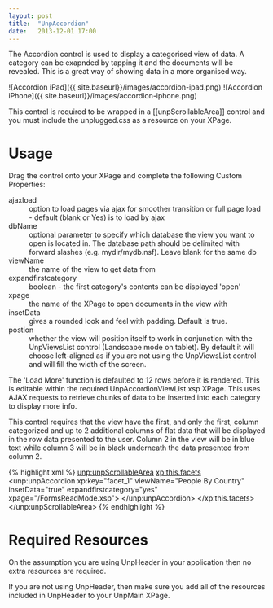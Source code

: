 ```yaml
---
layout: post
title:  "UnpAccordion"
date:   2013-12-01 17:00 
---
```


The Accordion control is used to display a categorised view of data. A category can be exapnded by tapping it and the documents will be revealed. This is a great way of showing data in a more organised way.

![Accordion iPad]({{ site.baseurl}}/images/accordion-ipad.png)
![Accordion iPhone]({{ site.baseurl}}/images/accordion-iphone.png)

This control is required to be wrapped in a [[unpScrollableArea]] control and you must include the unplugged.css as a resource on your XPage.

# Usage

Drag the control onto your XPage and complete the following Custom Properties:

<dl class="dl-horizontal">
	<dt>ajaxload</dt><dd>option to load pages via ajax for smoother transition or full page load - default (blank or Yes) is to load by ajax</dd>
	<dt>dbName</dt><dd>optional parameter to specify which database the view you want to open is located in. The database path should be delimited with forward slashes (e.g. mydir/mydb.nsf). Leave blank for the same db </dd>
	<dt>viewName</dt><dd>the name of the view to get data from</dd>
	<dt>expandfirstcategory</dt><dd>boolean - the first category's contents can be displayed 'open'</dd>
	<dt>xpage</dt><dd>the name of the XPage to open documents in the view with</dd>
	<dt>insetData</dt><dd>gives a rounded look and feel with padding. Default is true.</dd>
	<dt>postion</dt><dd>whether the view will position itself to work in conjunction with the UnpViewsList control (Landscape mode on tablet). By default it will choose left-aligned as if you are not using the UnpViewsList control and will fill the width of the screen. </dd>
</dl>
The 'Load More' function is defaulted to 12 rows before it is rendered. This is editable within the required UnpAccordionViewList.xsp XPage. This uses AJAX requests to retrieve chunks of data to be inserted into each category to display more info.

This control requires that the view have the first, and only the first, column categorized and up to 2 additional columns of flat data that will be displayed in the row data presented to the user. Column 2 in the view will be in blue text while column 3 will be in black underneath the data presented from column 2.

{% highlight xml %}
<unp:unpScrollableArea>
	<xp:this.facets>
		<unp:unpAccordion xp:key="facet_1" viewName="People By Country"
			insetData="true" expandfirstcategory="yes" xpage="/FormsReadMode.xsp">
		</unp:unpAccordion>
	</xp:this.facets>
</unp:unpScrollableArea>
{% endhighlight %}

# Required Resources
On the assumption you are using UnpHeader in your application then no extra resources are required.

If you are not using UnpHeader, then make sure you add all of the resources included in UnpHeader to your UnpMain XPage.